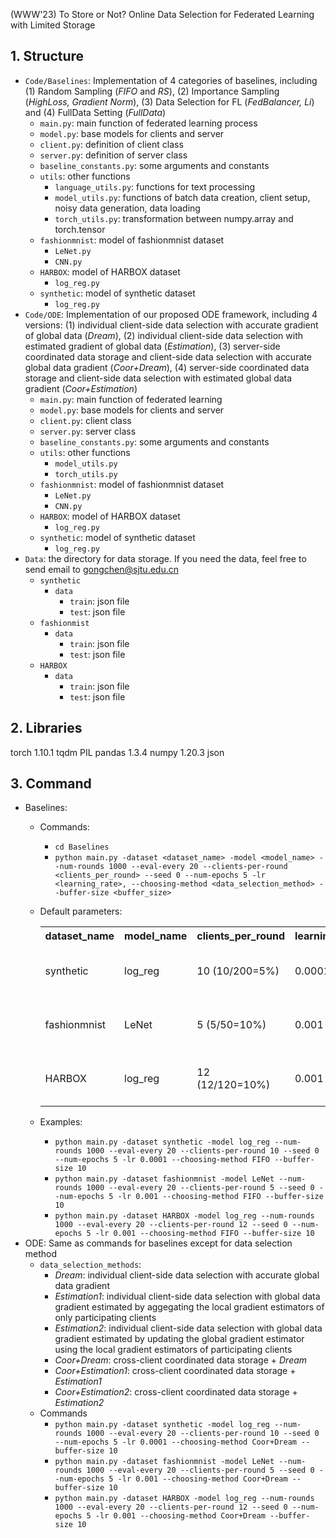 (WWW'23) To Store or Not? Online Data Selection for Federated Learning with Limited Storage
## 1. Structure
* `Code/Baselines`: Implementation of 4 categories of baselines, including (1) Random Sampling (*FIFO* and *RS*), (2) Importance Sampling (*HighLoss, Gradient Norm*), (3) Data Selection for FL (*FedBalancer, Li*) and (4) FullData Setting (*FullData*)
  * `main.py`: main function of federated learning process
  * `model.py`: base models for clients and server
  * `client.py`: definition of client class
  * `server.py`: definition of server class
  * `baseline_constants.py`: some arguments and constants
  * `utils`: other functions
    * `language_utils.py`: functions for text processing
    * `model_utils.py`: functions of batch data creation, client setup, noisy data generation, data loading
    * `torch_utils.py`: transformation between numpy.array and torch.tensor
  * `fashionmnist`: model of fashionmnist dataset
    * `LeNet.py`
    * `CNN.py`
  * `HARBOX`: model of HARBOX dataset
    * `log_reg.py`
  * `synthetic`: model of synthetic dataset
    * `log_reg.py`
* `Code/ODE`: Implementation of our proposed ODE framework, including 4 versions: (1) individual client-side data selection with accurate gradient of global data (*Dream*), (2) individual client-side data selection with estimated gradient of global data (*Estimation*), (3) server-side coordinated data storage and client-side data selection with accurate global data gradient (*Coor+Dream*), (4) server-side coordinated data storage and client-side data selection with estimated global data gradient (*Coor+Estimation*)
  * `main.py`: main function of federated learning
  * `model.py`: base models for clients and server
  * `client.py`: client class
  * `server.py`: server class
  * `baseline_constants.py`: some arguments and constants
  * `utils`: other functions
    * `model_utils.py`
    * `torch_utils.py`
  * `fashionmnist`: model of fashionmnist dataset
    * `LeNet.py`
    * `CNN.py`
  * `HARBOX`: model of HARBOX dataset
    * `log_reg.py`
  * `synthetic`: model of synthetic dataset
    * `log_reg.py`
* `Data`: the directory for data storage. If you need the data, feel free to send email to gongchen@sjtu.edu.cn
  * `synthetic`
    * `data`
      * `train`: json file
      * `test`: json file
  * `fashionmist`
    * `data`
      * `train`: json file
      * `test`: json file
  * `HARBOX`
    * `data`
      * `train`: json file
      * `test`: json file
## 2. Libraries
torch 1.10.1
tqdm
PIL
pandas 1.3.4
numpy 1.20.3
json
## 3. Command
* Baselines:
  * Commands:
    * `cd Baselines`
    * `python main.py -dataset <dataset_name> -model <model_name> --num-rounds 1000 --eval-every 20 --clients-per-round <clients_per_round> --seed 0 --num-epochs 5 -lr <learning_rate>, --choosing-method <data_selection_method> --buffer-size <buffer_size>`
  * Default parameters:
    <table>
      <tr>
        <th>dataset_name</th>
        <th>model_name</th>
        <th>clients_per_round</th>
        <th>learning_rate</th>
        <th>data_selection_method</th>
        <th>buffer_size</th>
      </tr>
      <tr>
        <td>synthetic</td>
        <td>log_reg</td>
        <td>10 (10/200=5%)</td>
        <td>0.0001</td>
        <td>FIFO, HighLoss, GradientNorm, FedBalancer, Li, FullData</td>
        <td>10</td>
      </tr>
      <tr>
        <td>fashionmnist</td>
        <td>LeNet</td>
        <td>5 (5/50=10%)</td>
        <td>0.001</td>
        <td>FIFO, HighLoss, GradientNorm, FedBalancer, Li, FullData</td>
        <td>10</td>
      </tr>
      <tr>
        <td>HARBOX</td>
        <td>log_reg</td>
        <td>12 (12/120=10%)</td>
        <td>0.001</td>
        <td>FIFO, HighLoss, GradientNorm, FedBalancer, Li, FullData</td>
        <td>10</td>
      </tr>
    </table>
    
  * Examples:
    * `python main.py -dataset synthetic -model log_reg --num-rounds 1000 --eval-every 20 --clients-per-round 10 --seed 0 --num-epochs 5 -lr 0.0001 --choosing-method FIFO --buffer-size 10`
    * `python main.py -dataset fashionmnist -model LeNet --num-rounds 1000 --eval-every 20 --clients-per-round 5 --seed 0 --num-epochs 5 -lr 0.001 --choosing-method FIFO --buffer-size 10`
    * `python main.py -dataset HARBOX -model log_reg --num-rounds 1000 --eval-every 20 --clients-per-round 12 --seed 0 --num-epochs 5 -lr 0.001 --choosing-method FIFO --buffer-size 10`
* ODE: Same as commands for baselines except for data selection method
  * `data_selection_methods`: 
    * *Dream*: individual client-side data selection with accurate global data gradient
    * *Estimation1*: individual client-side data selection with global data gradient estimated by aggegating the local gradient estimators of only participating clients 
    * *Estimation2*: individual client-side data selection with global data gradient estimated by updating the global gradient estimator using the local gradient estimators of participating clients
    * *Coor+Dream*: cross-client coordinated data storage + *Dream*
    * *Coor+Estimation1*: cross-client coordinated data storage + *Estimation1*
    * *Coor+Estimation2*: cross-client coordinated data storage + *Estimation2*
  * Commands
    * `python main.py -dataset synthetic -model log_reg --num-rounds 1000 --eval-every 20 --clients-per-round 10 --seed 0 --num-epochs 5 -lr 0.0001 --choosing-method Coor+Dream --buffer-size 10`
    * `python main.py -dataset fashionmnist -model LeNet --num-rounds 1000 --eval-every 20 --clients-per-round 5 --seed 0 --num-epochs 5 -lr 0.001 --choosing-method Coor+Dream --buffer-size 10`
    * `python main.py -dataset HARBOX -model log_reg --num-rounds 1000 --eval-every 20 --clients-per-round 12 --seed 0 --num-epochs 5 -lr 0.001 --choosing-method Coor+Dream --buffer-size 10`